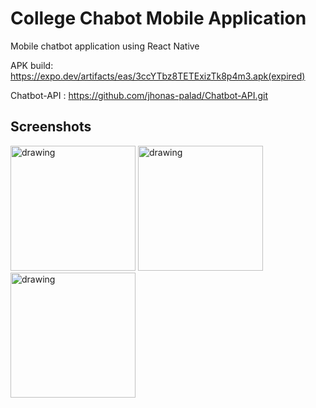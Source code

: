 # College Chabot Mobile Application
Mobile chatbot application using React Native 

APK build: https://expo.dev/artifacts/eas/3ccYTbz8TETExizTk8p4m3.apk(expired)

Chatbot-API : https://github.com/jhonas-palad/Chatbot-API.git


## Screenshots

<img src="/md_assets/IMG_1787.jpg" alt="drawing" style="width:200px;"/>
<img src="/md_assets/IMG_1785.jpg" alt="drawing" style="width:200px;"/> 

<img src="/md_assets/IMG_1784.jpg" alt="drawing" style="width:200px;"/>

